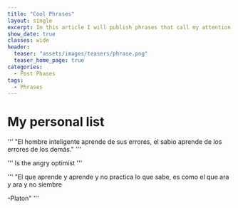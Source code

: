 ```yaml
---
title: "Cool Phrases"
layout: single
excerpt: In this article I will publish phrases that call my attention and nice things that may or may not help you or just something curious, are not mine and are several that I have seen on the internet so many times I will not put author sorry.
show_date: true
classes: wide
header:
  teaser: "assets/images/teasers/phrase.png"
  teaser_home_page: true
categories:
  - Post Phases
tags:
  - Phrases
---
```

# My personal list 



'''
"El hombre inteligente aprende de sus errores, el sabio aprende de los errores de los demás."
'''


'''
Is the angry optimist
'''


'''
"El que aprende y aprende y no practica lo que sabe, es como el que ara y ara y no siembre

-Platon"
'''

